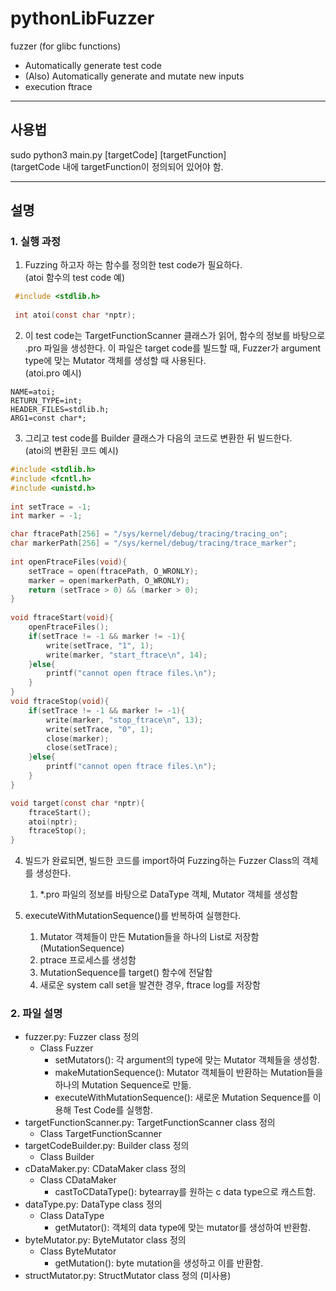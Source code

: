 # pythonLibFuzzer

fuzzer (for glibc functions)
+ Automatically generate test code
+ (Also) Automatically generate and mutate new inputs
+ execution ftrace

---
## 사용법

sudo python3 main.py [targetCode] [targetFunction]  
(targetCode 내에 targetFunction이 정의되어 있어야 함.

---
## 설명

### 1. 실행 과정
 1. Fuzzing 하고자 하는 함수를 정의한 test code가 필요하다.  
    (atoi 함수의 test code 예)
 ```c
  #include <stdlib.h>
  
  int atoi(const char *nptr);
 ```
 2. 이 test code는 TargetFunctionScanner 클래스가 읽어, 함수의 정보를 바탕으로 .pro 파일을 생성한다. 이 파일은 target code를 빌드할 때, Fuzzer가 argument type에 맞는 Mutator 객체를 생성할 때 사용된다.   
    (atoi.pro 예시)
```buildoutcfg
NAME=atoi;
RETURN_TYPE=int;
HEADER_FILES=stdlib.h;
ARG1=const char*;
```
 3. 그리고 test code를 Builder 클래스가 다음의 코드로 변환한 뒤 빌드한다.  
    (atoi의 변환된 코드 예시)
```c
#include <stdlib.h>
#include <fcntl.h>
#include <unistd.h>
        
int setTrace = -1;
int marker = -1;

char ftracePath[256] = "/sys/kernel/debug/tracing/tracing_on";
char markerPath[256] = "/sys/kernel/debug/tracing/trace_marker";       
         
int openFtraceFiles(void){
	setTrace = open(ftracePath, O_WRONLY);
	marker = open(markerPath, O_WRONLY);
	return (setTrace > 0) && (marker > 0);
}
            
void ftraceStart(void){
	openFtraceFiles();
	if(setTrace != -1 && marker != -1){
		write(setTrace, "1", 1);
		write(marker, "start_ftrace\n", 14);
	}else{
		printf("cannot open ftrace files.\n");
	}
}
void ftraceStop(void){
	if(setTrace != -1 && marker != -1){
		write(marker, "stop_ftrace\n", 13);
		write(setTrace, "0", 1);
		close(marker);
		close(setTrace);
	}else{
		printf("cannot open ftrace files.\n");
	}
}

void target(const char *nptr){
    ftraceStart();
    atoi(nptr);
    ftraceStop();
}
```
4. 빌드가 완료되면, 빌드한 코드를 import하여 Fuzzing하는 Fuzzer Class의 객체를 생성한다. 
   1. *.pro 파일의 정보를 바탕으로 DataType 객체, Mutator 객체를 생성함  
  

5. executeWithMutationSequence()를 반복하여 실행한다.  
   1. Mutator 객체들이 만든 Mutation들을 하나의 List로 저장함 (MutationSequence)
   2. ptrace 프로세스를 생성함
   3. MutationSequence를 target() 함수에 전달함
   4. 새로운 system call set을 발견한 경우, ftrace log를 저장함
  
  
### 2. 파일 설명
 + fuzzer.py: Fuzzer class 정의
   + Class Fuzzer
     + setMutators(): 각 argument의 type에 맞는 Mutator 객체들을 생성함.
     + makeMutationSequence(): Mutator 객체들이 반환하는 Mutation들을 하나의 Mutation Sequence로 만듦.
     + executeWithMutationSequence(): 새로운 Mutation Sequence를 이용해 Test Code를 실행함. 
 + targetFunctionScanner.py: TargetFunctionScanner class 정의
   + Class TargetFunctionScanner
 + targetCodeBuilder.py: Builder class 정의
   + Class Builder
 + cDataMaker.py: CDataMaker class 정의
   + Class CDataMaker
     + castToCDataType(): bytearray를 원하는 c data type으로 캐스트함.
 + dataType.py: DataType class 정의
   + Class DataType
     + getMutator(): 객체의 data type에 맞는 mutator를 생성하여 반환함.
 + byteMutator.py: ByteMutator class 정의
   + Class ByteMutator
     + getMutation(): byte mutation을 생성하고 이를 반환함. 
 + structMutator.py: StructMutator class 정의 (미사용)